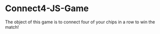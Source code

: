 # Connect4-JS-Game
The object of this game is to connect four of your chips in a row to win the match!
